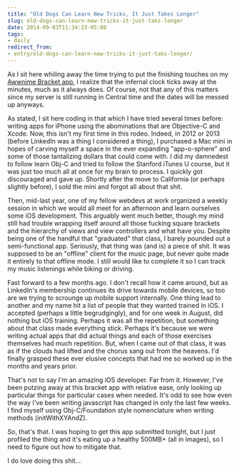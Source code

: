 ```yaml
---
title: "Old Dogs Can Learn New Tricks, It Just Takes Longer"
slug: old-dogs-can-learn-new-tricks-it-just-taks-longer
date: 2014-09-03T11:34:23-05:00
tags:
- daily
redirect_from:
- entry/old-dogs-can-learn-new-tricks-it-just-taks-longer/
---
```

As I sit here whiling away the time trying to put the finishing touches on my [Awwnime Bracket app](https://www.youtube.com/watch?v=PoghOn8Abs8), I realize that the infernal clock ticks away at the minutes, much as it always does. Of course, not that any of this matters since my server is still running in Central time and the dates will be messed up anyways.

As stated, I sit here coding in that which I have tried several times before: writing apps for iPhone using the abominations that are Objective-C and Xcode. Now, this isn't my first time in this rodeo. Indeed, in 2012 or 2013 (before LinkedIn was a thing I considered a thing), I purchased a Mac mini in hopes of carving myself a space in the ever expanding "app-o-sphere" and some of those tantalizing dollars that could come with. I did my damnedest to follow learn Obj-C and tried to follow the Stanford iTunes U course, but it was just too much all at once for my brain to process. I quickly got discouraged and gave up. Shortly after the move to California (or perhaps slightly before), I sold the mini and forgot all about that shit.

Then, mid-last year, one of my fellow webdevs at work organized a weekly session in which we would all meet for an afternoon and learn ourselves some iOS development. This arguably went much better, though my mind still had trouble wrapping itself around all those fucking square brackets and the hierarchy of views and view controllers and what have you. Despite being one of the handful that "graduated" that class, I barely pounded out a semi-functional app. Seriously, that thing was (and is) a piece of shit. It was supposed to be an "offline" client for the music page, but never quite made it entirely to that offline mode. I still would like to complete it so I can track my music listenings while biking or driving.

Fast forward to a few months ago. I don't recall how it came around, but as LinkedIn's membership continues its drive towards mobile devices, so too are we trying to scrounge up mobile support internally. One thing lead to another and my name hit a list of people that they wanted trained in iOS. I accepted (perhaps a little begrudgingly), and for one week in August, did nothing but iOS training. Perhaps it was all the repetition, but something about that class made everything stick. Perhaps it's because we were writing actual apps that did actual things and each of those exercises themselves had much repetition. But, when I came out of that class, it was as if the clouds had lifted and the chorus sang out from the heavens. I'd finally grasped these ever elusive concepts that had me so worked up in the months and years prior.

That's not to say I'm an amazing iOS developer. Far from it. However, I've been putzing away at this bracket app with relative ease, only looking up particular things for particular cases when needed. It's odd to see how even the way I've been writing javascript has changed in only the last few weeks. I find myself using Obj-C/Foundation style nomenclature when writing methods (initWithXYAndZ).

So, that's that. I was hoping to get this app submitted tonight, but I just profiled the thing and it's eating up a healthy 500MB+ (all in images), so I need to figure out how to mitigate that.

I do love doing this shit...
